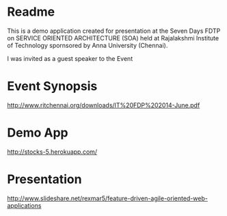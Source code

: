 Readme
=========

This is a demo application created for presentation at the Seven Days FDTP 
on SERVICE ORIENTED ARCHITECTURE (SOA) held at Rajalakshmi Institute of 
Technology spornsored by Anna University (Chennai).

I was invited as a guest speaker to the Event

Event Synopsis
=========
http://www.ritchennai.org/downloads/IT%20FDP%202014-June.pdf

Demo App
=========
http://stocks-5.herokuapp.com/

Presentation
=========
http://www.slideshare.net/rexmar5/feature-driven-agile-oriented-web-applications
